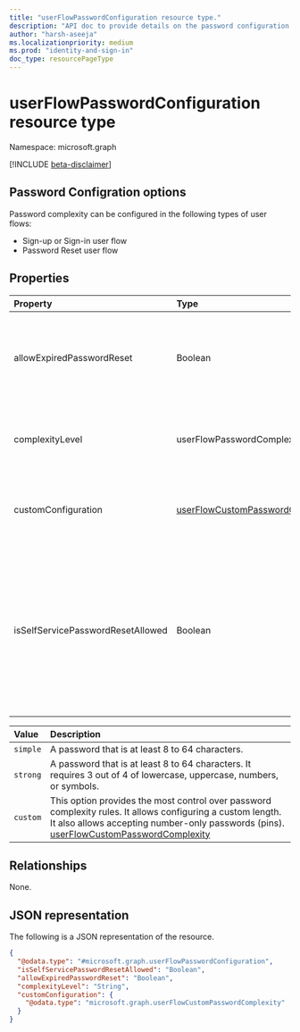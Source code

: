```yaml
---
title: "userFlowPasswordConfiguration resource type."
description: "API doc to provide details on the password configuration for a b2c userflow"
author: "harsh-aseeja"
ms.localizationpriority: medium
ms.prod: "identity-and-sign-in"
doc_type: resourcePageType
---
```


# userFlowPasswordConfiguration resource type

Namespace: microsoft.graph

[!INCLUDE [beta-disclaimer](../../includes/beta-disclaimer.md)]

## Password Configration options

Password complexity can be configured in the following types of user flows:

- Sign-up or Sign-in user flow
- Password Reset user flow

## Properties
|Property|Type|Description|
|:---|:---|:---|
|allowExpiredPasswordReset|Boolean| If `true`, allows end users with expired passwords to reset their password |
|complexityLevel|userFlowPasswordComplexityLevel|The possible values are: `simple`, `strong`, `custom`.|
|customConfiguration|[userFlowCustomPasswordComplexity](../resources/userflowcustompasswordcomplexity.md)|Provides ability to set a custom password complexity|
|isSelfServicePasswordResetAllowed|Boolean|If this is set to `true`, then this userflow will also support self service password reset without needing another password reset userflow.|

|Value|Description|
|:---|:---|
|`simple`|A password that is at least 8 to 64 characters.|
|`strong`|A password that is at least 8 to 64 characters. It requires 3 out of 4 of lowercase, uppercase, numbers, or symbols.|
|`custom`|This option provides the most control over password complexity rules. It allows configuring a custom length. It also allows accepting number-only passwords (pins).  [userFlowCustomPasswordComplexity](../resources/userflowcustompasswordcomplexity.md)|

## Relationships
None.

## JSON representation
The following is a JSON representation of the resource.
<!-- {
  "blockType": "resource",
  "@odata.type": "microsoft.graph.userFlowPasswordConfiguration"
}
-->
``` json
{
  "@odata.type": "#microsoft.graph.userFlowPasswordConfiguration",
  "isSelfServicePasswordResetAllowed": "Boolean",
  "allowExpiredPasswordReset": "Boolean",
  "complexityLevel": "String",
  "customConfiguration": {
    "@odata.type": "microsoft.graph.userFlowCustomPasswordComplexity"
  }
}
```

